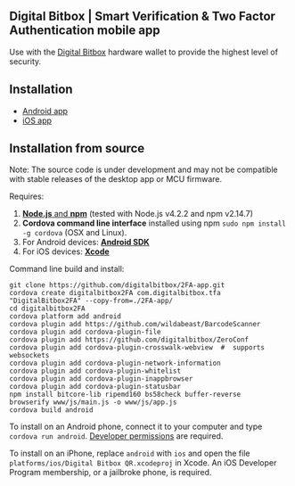 ## Digital Bitbox | Smart Verification & Two Factor Authentication mobile app


Use with the [Digital Bitbox](https://digitalbitbox.com) hardware wallet to provide the highest level of security.


## Installation

- [Android app](https://play.google.com/store/apps/details?id=com.digitalbitbox.tfa)
- [iOS app](https://itunes.apple.com/us/app/digital-bitbox-2fa/id1079896740)

## Installation from source

Note: The source code is under development and may not be compatible with stable releases of the desktop app or MCU firmware.

Requires:
  1. [**Node.js** and **npm**](https://nodejs.org/) (tested with Node.js v4.2.2 and npm v2.14.7)
  2. **Cordova command line interface** installed using npm `sudo npm install -g cordova` (OSX and Linux).
  3. For Android devices: [**Android SDK**](https://developer.android.com/sdk/)
  4. For iOS devices: [**Xcode**](https://developer.apple.com/xcode/)

Command line build and install:

```
git clone https://github.com/digitalbitbox/2FA-app.git 
cordova create digitalbitbox2FA com.digitalbitbox.tfa "DigitalBitbox2FA" --copy-from=./2FA-app/
cd digitalbitbox2FA
cordova platform add android 
cordova plugin add https://github.com/wildabeast/BarcodeScanner
cordova plugin add cordova-plugin-file
cordova plugin add https://github.com/digitalbitbox/ZeroConf
cordova plugin add cordova-plugin-crosswalk-webview  #  supports websockets
cordova plugin add cordova-plugin-network-information
cordova plugin add cordova-plugin-whitelist
cordova plugin add cordova-plugin-inappbrowser
cordova plugin add cordova-plugin-statusbar
npm install bitcore-lib ripemd160 bs58check buffer-reverse
browserify www/js/main.js -o www/js/app.js
cordova build android
```

To install on an Android phone, connect it to your computer and type  `cordova run android`. [Developer permissions](https://developer.android.com/tools/device.html) are required. 

To install on an iPhone, replace `android` with `ios` and open the file `platforms/ios/Digital Bitbox QR.xcodeproj` in Xcode. An iOS Developer Program membership, or a jailbroke phone, is required.




